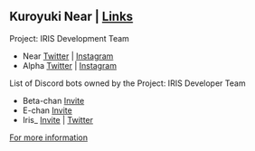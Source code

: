Kuroyuki Near | [Links](https://linktr.ee/KNear)
-

Project: IRIS Development Team
- Near [Twitter](https://www.twitter.com/KuroyukiNear) | [Instagram](https://www.instagram.com/kuroyuki.near)
- Alpha [Twitter](https://www.twitter.com/Meow_Alpha) | [Instagram](https://www.instagram.com/meow_alpha)

List of Discord bots owned by the Project: IRIS Developer Team
- Beta-chan [Invite](https://discord.com/api/oauth2/authorize?client_id=888003312589340692&permissions=137439431744&scope=bot)
- E-chan [Invite](https://discord.com/api/oauth2/authorize?client_id=888068218411966544&permissions=248896&scope=bot)
- Iris_ [Invite](https://discord.com/api/oauth2/authorize?client_id=902720782503907358&permissions=1644972474359&scope=bot) | [Twitter](https://www.twitter.com/projectiris26)



[For more information](https://www.pastebin.com/raw/i77dMTcz)
